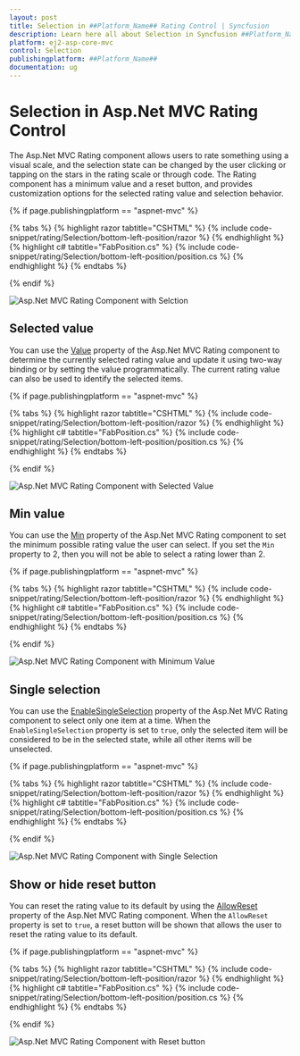 ```yaml
---
layout: post
title: Selection in ##Platform_Name## Rating Control | Syncfusion
description: Learn here all about Selection in Syncfusion ##Platform_Name## Rating control of Syncfusion Essential JS 2 and more.
platform: ej2-asp-core-mvc
control: Selection
publishingplatform: ##Platform_Name##
documentation: ug
---
```


# Selection in Asp.Net MVC Rating Control

The Asp.Net MVC Rating component allows users to rate something using a visual scale, and the selection state can be changed by the user clicking or tapping on the stars in the rating scale or through code. The Rating component has a minimum value and a reset button, and provides customization options for the selected rating value and selection behavior.

{% if page.publishingplatform == "aspnet-mvc" %}

{% tabs %}
{% highlight razor tabtitle="CSHTML" %}
{% include code-snippet/rating/Selection/bottom-left-position/razor %}
{% endhighlight %}
{% highlight c# tabtitle="FabPosition.cs" %}
{% include code-snippet/rating/Selection/bottom-left-position/position.cs %}
{% endhighlight %}
{% endtabs %}

{% endif %}

![Asp.Net MVC Rating Component with Selction](./images/rating-selection.png)

## Selected value

You can use the [Value](https://help.syncfusion.com/cr/aspnetmvc-js2/Syncfusion.EJ2.Inputs.Rating.html#Syncfusion_EJ2_Inputs_Rating_Value) property of the Asp.Net MVC Rating component to determine the currently selected rating value and update it using two-way binding or by setting the value programmatically. The current rating value can also be used to identify the selected items.

{% if page.publishingplatform == "aspnet-mvc" %}

{% tabs %}
{% highlight razor tabtitle="CSHTML" %}
{% include code-snippet/rating/Selection/bottom-left-position/razor %}
{% endhighlight %}
{% highlight c# tabtitle="FabPosition.cs" %}
{% include code-snippet/rating/Selection/bottom-left-position/position.cs %}
{% endhighlight %}
{% endtabs %}

{% endif %}

![Asp.Net MVC Rating Component with Selected Value](./images/rating-selected-value.png)


## Min value

You can use the [Min](https://help.syncfusion.com/cr/aspnetmvc-js2/Syncfusion.EJ2.Inputs.Rating.html#Syncfusion_EJ2_Inputs_Rating_Min) property of the Asp.Net MVC Rating component to set the minimum possible rating value the user can select. If you set the `Min` property to 2, then you will not be able to select a rating lower than 2.

{% if page.publishingplatform == "aspnet-mvc" %}

{% tabs %}
{% highlight razor tabtitle="CSHTML" %}
{% include code-snippet/rating/Selection/bottom-left-position/razor %}
{% endhighlight %}
{% highlight c# tabtitle="FabPosition.cs" %}
{% include code-snippet/rating/Selection/bottom-left-position/position.cs %}
{% endhighlight %}
{% endtabs %}

{% endif %}

![Asp.Net MVC Rating Component with Minimum Value](./images/rating-min.png)

## Single selection

You can use the [EnableSingleSelection](https://help.syncfusion.com/cr/aspnetmvc-js2/Syncfusion.EJ2.Inputs.Rating.html#Syncfusion_EJ2_Inputs_Rating_EnableSingleSelection) property of the Asp.Net MVC Rating component to select only one item at a time. When the `EnableSingleSelection` property is set to `true`, only the selected item will be considered to be in the selected state, while all other items will be unselected.

{% if page.publishingplatform == "aspnet-mvc" %}

{% tabs %}
{% highlight razor tabtitle="CSHTML" %}
{% include code-snippet/rating/Selection/bottom-left-position/razor %}
{% endhighlight %}
{% highlight c# tabtitle="FabPosition.cs" %}
{% include code-snippet/rating/Selection/bottom-left-position/position.cs %}
{% endhighlight %}
{% endtabs %}

{% endif %}

![Asp.Net MVC Rating Component with Single Selection](./images/rating-single-selection.png)

## Show or hide reset button

You can reset the rating value to its default by using the [AllowReset](https://help.syncfusion.com/cr/aspnetmvc-js2/Syncfusion.EJ2.Inputs.Rating.html#Syncfusion_EJ2_Inputs_Rating_AllowReset) property of the Asp.Net MVC Rating component. When the `AllowReset` property is set to `true`, a reset button will be shown that allows the user to reset the rating value to its default.

{% if page.publishingplatform == "aspnet-mvc" %}

{% tabs %}
{% highlight razor tabtitle="CSHTML" %}
{% include code-snippet/rating/Selection/bottom-left-position/razor %}
{% endhighlight %}
{% highlight c# tabtitle="FabPosition.cs" %}
{% include code-snippet/rating/Selection/bottom-left-position/position.cs %}
{% endhighlight %}
{% endtabs %}

{% endif %}

![Asp.Net MVC Rating Component with Reset button](./images/rating-allow-reset.png)